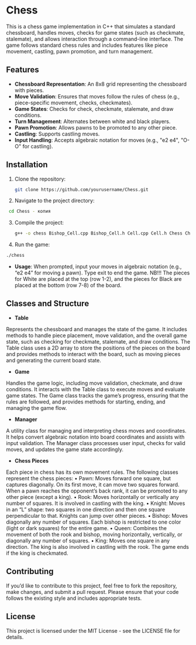 # Chess

This is a chess game implementation in C++ that simulates a standard chessboard, handles moves, checks for game states (such as checkmate, stalemate), and allows interaction through a command-line interface. The game follows standard chess rules and includes features like piece movement, castling, pawn promotion, and turn management.

## Features

- **Chessboard Representation**: An 8x8 grid representing the chessboard with pieces.
- **Move Validation**: Ensures that moves follow the rules of chess (e.g., piece-specific movement, checks, checkmates).
- **Game States**: Checks for check, checkmate, stalemate, and draw conditions.
- **Turn Management**: Alternates between white and black players.
- **Pawn Promotion**: Allows pawns to be promoted to any other piece.
- **Castling**: Supports castling moves.
- **Input Handling**: Accepts algebraic notation for moves (e.g., "e2 e4", "O-O" for castling).

## Installation

1. Clone the repository:
   ```bash
   git clone https://github.com/yourusername/Chess.git
   
2.	Navigate to the project directory:
   ```bash
    cd Chess - копия
```
3. Compile the project:
   ```bash
   g++ -o chess Bishop_Cell.cpp Bishop_Cell.h Cell.cpp Cell.h Chess Chess.xcodeproj Empty_Cell.cpp Empty_Cell.h Game.cpp Game.h html King_Cell.cpp King_Cell.h Knight_Cell.cpp Knight_Cell.h latex Manager.cpp Manager.h Pawn_Cell.cpp Pawn_Cell.h Queen_Cell.cpp Queen_Cell.h Rook_Cell.cpp Rook_Cell.h Table.cpp Table.h
   ```
4.	Run the game:
```bash
./chess
```

- **Usage**: When prompted, input your moves in algebraic notation (e.g., “e2 e4” for moving a pawn). Type exit to end the game. NB!!! The pieces for White are placed at the top (row 1-2), and the pieces for Black are placed at the bottom (row 7-8) of the board.

## Classes and Structure

- **Table**

Represents the chessboard and manages the state of the game. It includes methods to handle piece placement, move validation, and the overall game state, such as checking for checkmate, stalemate, and draw conditions. The Table class uses a 2D array to store the positions of the pieces on the board and provides methods to interact with the board, such as moving pieces and generating the current board state.

- **Game**

Handles the game logic, including move validation, checkmate, and draw conditions. It interacts with the Table class to execute moves and evaluate game states. The Game class tracks the game’s progress, ensuring that the rules are followed, and provides methods for starting, ending, and managing the game flow.

- **Manager**

A utility class for managing and interpreting chess moves and coordinates. It helps convert algebraic notation into board coordinates and assists with input validation. The Manager class processes user input, checks for valid moves, and updates the game state accordingly.

- **Chess Pieces**

Each piece in chess has its own movement rules. The following classes represent the chess pieces:
	•	Pawn: Moves forward one square, but captures diagonally. On its first move, it can move two squares forward. When a pawn reaches the opponent’s back rank, it can be promoted to any other piece (except a king).
	•	Rook: Moves horizontally or vertically any number of squares. It is involved in castling with the king.
	•	Knight: Moves in an “L” shape: two squares in one direction and then one square perpendicular to that. Knights can jump over other pieces.
	•	Bishop: Moves diagonally any number of squares. Each bishop is restricted to one color (light or dark squares) for the entire game.
	•	Queen: Combines the movement of both the rook and bishop, moving horizontally, vertically, or diagonally any number of squares.
	•	King: Moves one square in any direction. The king is also involved in castling with the rook. The game ends if the king is checkmated.

## Contributing

If you’d like to contribute to this project, feel free to fork the repository, make changes, and submit a pull request. Please ensure that your code follows the existing style and includes appropriate tests.

## License

This project is licensed under the MIT License - see the LICENSE file for details.





